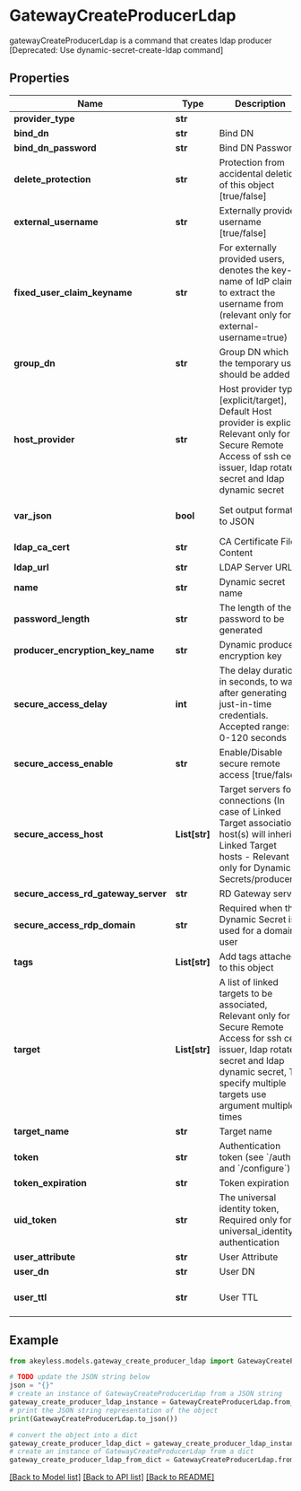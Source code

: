 # GatewayCreateProducerLdap

gatewayCreateProducerLdap is a command that creates ldap producer [Deprecated: Use dynamic-secret-create-ldap command]

## Properties

Name | Type | Description | Notes
------------ | ------------- | ------------- | -------------
**provider_type** | **str** |  | [optional] 
**bind_dn** | **str** | Bind DN | [optional] 
**bind_dn_password** | **str** | Bind DN Password | [optional] 
**delete_protection** | **str** | Protection from accidental deletion of this object [true/false] | [optional] 
**external_username** | **str** | Externally provided username [true/false] | [optional] [default to 'false']
**fixed_user_claim_keyname** | **str** | For externally provided users, denotes the key-name of IdP claim to extract the username from (relevant only for external-username&#x3D;true) | [optional] [default to 'ext_username']
**group_dn** | **str** | Group DN which the temporary user should be added | [optional] 
**host_provider** | **str** | Host provider type [explicit/target], Default Host provider is explicit, Relevant only for Secure Remote Access of ssh cert issuer, ldap rotated secret and ldap dynamic secret | [optional] 
**var_json** | **bool** | Set output format to JSON | [optional] [default to False]
**ldap_ca_cert** | **str** | CA Certificate File Content | [optional] 
**ldap_url** | **str** | LDAP Server URL | [optional] 
**name** | **str** | Dynamic secret name | 
**password_length** | **str** | The length of the password to be generated | [optional] 
**producer_encryption_key_name** | **str** | Dynamic producer encryption key | [optional] 
**secure_access_delay** | **int** | The delay duration, in seconds, to wait after generating just-in-time credentials. Accepted range: 0-120 seconds | [optional] 
**secure_access_enable** | **str** | Enable/Disable secure remote access [true/false] | [optional] 
**secure_access_host** | **List[str]** | Target servers for connections (In case of Linked Target association, host(s) will inherit Linked Target hosts - Relevant only for Dynamic Secrets/producers) | [optional] 
**secure_access_rd_gateway_server** | **str** | RD Gateway server | [optional] 
**secure_access_rdp_domain** | **str** | Required when the Dynamic Secret is used for a domain user | [optional] 
**tags** | **List[str]** | Add tags attached to this object | [optional] 
**target** | **List[str]** | A list of linked targets to be associated, Relevant only for Secure Remote Access for ssh cert issuer, ldap rotated secret and ldap dynamic secret, To specify multiple targets use argument multiple times | [optional] 
**target_name** | **str** | Target name | [optional] 
**token** | **str** | Authentication token (see &#x60;/auth&#x60; and &#x60;/configure&#x60;) | [optional] 
**token_expiration** | **str** | Token expiration | [optional] 
**uid_token** | **str** | The universal identity token, Required only for universal_identity authentication | [optional] 
**user_attribute** | **str** | User Attribute | [optional] 
**user_dn** | **str** | User DN | [optional] 
**user_ttl** | **str** | User TTL | [optional] [default to '60m']

## Example

```python
from akeyless.models.gateway_create_producer_ldap import GatewayCreateProducerLdap

# TODO update the JSON string below
json = "{}"
# create an instance of GatewayCreateProducerLdap from a JSON string
gateway_create_producer_ldap_instance = GatewayCreateProducerLdap.from_json(json)
# print the JSON string representation of the object
print(GatewayCreateProducerLdap.to_json())

# convert the object into a dict
gateway_create_producer_ldap_dict = gateway_create_producer_ldap_instance.to_dict()
# create an instance of GatewayCreateProducerLdap from a dict
gateway_create_producer_ldap_from_dict = GatewayCreateProducerLdap.from_dict(gateway_create_producer_ldap_dict)
```
[[Back to Model list]](../README.md#documentation-for-models) [[Back to API list]](../README.md#documentation-for-api-endpoints) [[Back to README]](../README.md)


